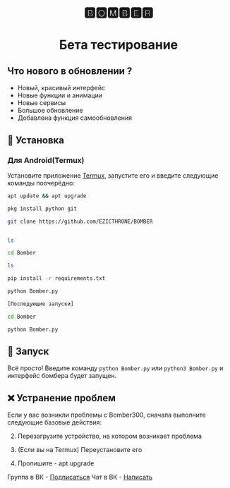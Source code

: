 

<h1 align="center"> 🅱🅾🅼🅱🅴🆁 </h1>
<h1 align="center">Бета тестирование</h1>

## Что нового в обновлении ?
- Новый, красивый интерфейс
- Новые функции и анимации
- Новые сервисы 
- Большое обновление 
- Добавлена функция самообновления


## 🚀 Установка

 <h3>Для Android(Termux)</h3>

Установите приложение [Termux](https://play.google.com/store/apps/details?id=com.termux), запустите его и введите следующие команды поочерёдно:
   ```sh
 apt update && apt upgrade

 pkg install python git

 git clone https://github.com/EZICTHRONE/BOMBER
 

 ls

 cd Bomber

 ls

 pip install -r requirements.txt

 python Bomber.py

[Последующие запуски]

 cd Bomber

 python Bomber.py


 ```  

## 🚩 Запуск

Всё просто! Введите команду `python Bomber.py` или `python3 Bomber.py` и интерфейс бомбера будет запущен. 

## ❌ Устранение проблем
Если у вас возникли проблемы с Bomber300, сначала выполните следующие базовые действия:

2. Перезагрузите устройство, на котором возникает проблема

3. (Если вы на Termux) Переустановите его

4. Пропишите - apt upgrade


Группа в ВК - [Подписаться](https://vk.com/python.hacker)
Чат в ВК - [Написать](https://vk.me/join/AJQ1dyAD2RfiLmpN0GyH3KmJ)




